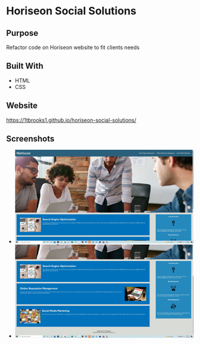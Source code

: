 # Horiseon Social Solutions

## Purpose

Refactor code on Horiseon website to fit clients needs

## Built With

- HTML
- CSS

## Website

https://1tbrooks1.github.io/horiseon-social-solutions/

## Screenshots
- ![Screenshot](./Develop/assets/images/final-webpage-1.jpg?raw=true "Screenshot")
- ![Screenshot](./Develop/assets/images/final-webpage-2.jpg?raw=true "Screenshot")